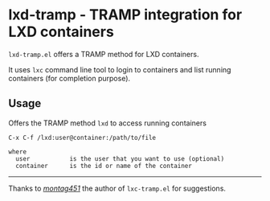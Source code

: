 # lxd-tramp - TRAMP integration for LXD containers

`lxd-tramp.el` offers a TRAMP method for LXD containers.

It uses `lxc` command line tool to login to containers
and list running containers (for completion purpose).

## Usage

Offers the TRAMP method `lxd` to access running containers

    C-x C-f /lxd:user@container:/path/to/file

    where
      user           is the user that you want to use (optional)
      container      is the id or name of the container

---
Thanks to [*montag451*](https://github.com/montag451/lxc-tramp) the author of `lxc-tramp.el` for suggestions.